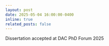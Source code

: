 ```yaml
---
layout: post
date: 2025-05-04 16:00:00-0400
inline: true
related_posts: false
---
```


Dissertation accepted at DAC PhD Forum 2025
